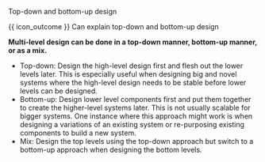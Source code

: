 <span id="title">Top-down and bottom-up design</span>

<span id="prereqs"><panel src="../../multilevelDesign/what/unit-inElsewhere-asFlat.md" boilerplate header="%%{{ icon_prereq }} Design → Design Approaches → Multi-Level Design → What%%" popup-url="{{ baseUrl }}/designApproaches/multilevelDesign/what" /></span>


<span id="outcomes">{{ icon_outcome }} Can explain top-down and bottom-up design</span>

<div id="body">

**Multi-level design can be done in a top-down manner, bottom-up manner, or as a mix.**
* Top-down: Design the high-level design first and flesh out the lower levels later. This is especially useful when designing big and novel systems where the high-level design needs to be stable before lower levels can be designed.
* Bottom-up: Design lower level components first and put them together to create the higher-level systems later. This is not usually scalable for bigger systems. One instance where this approach might work is when designing a variations of an existing system or re-purposing existing components to build a new system.
* Mix: Design the top levels using the top-down approach but switch to a bottom-up approach when designing the bottom levels. 

</div>

<div id="extras">

<include src="exercises.md" />

</div>
